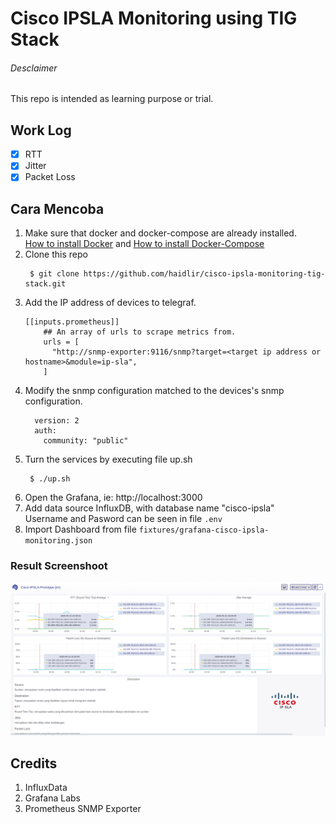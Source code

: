 
# Cisco IPSLA Monitoring using TIG Stack

###### Desclaimer
This repo is intended as learning purpose or trial.

## Work Log
- [x] RTT
- [x] Jitter
- [x] Packet Loss

## Cara Mencoba
1. Make sure that docker and docker-compose are already installed.\
[How to install Docker](https://docs.docker.com/get-docker/) and [How to install Docker-Compose](https://docs.docker.com/compose/install/)
2. Clone this repo
     ```
      $ git clone https://github.com/haidlir/cisco-ipsla-monitoring-tig-stack.git
    ```
3. Add the IP address of devices to telegraf.
    ```
    [[inputs.prometheus]]
        ## An array of urls to scrape metrics from.
        urls = [
          "http://snmp-exporter:9116/snmp?target=<target ip address or hostname>&module=ip-sla",
        ]
    ```
4. Modify the snmp configuration matched to the devices's snmp configuration.
    ```
      version: 2
      auth:
        community: "public"
    ```
5. Turn the services by executing file up.sh
   ```
    $ ./up.sh
   ```
6. Open the Grafana, ie: http://localhost:3000
7. Add data source InfluxDB, with database name "cisco-ipsla"\
Username and Pasword can be seen in file ```.env```
8. Import Dashboard from file ```fixtures/grafana-cisco-ipsla-monitoring.json```

### Result Screenshoot
![Cisco-IPSLA-Grafana](https://raw.githubusercontent.com/haidlir/cisco-ipsla-monitoring-tig-stack/master/img/img-1.png "Cisco-IPSLA-Grafana")

## Credits
1. InfluxData
2. Grafana Labs
3. Prometheus SNMP Exporter 